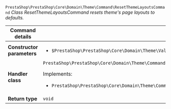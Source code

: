 `PrestaShop\PrestaShop\Core\Domain\Theme\Command\ResetThemeLayoutsCommand`
_Class ResetThemeLayoutsCommand resets theme&#039;s page layouts to defaults._

| Command details            |    |
| -------------------------- | -- |
| **Constructor parameters** | <ul> <li>`$PrestaShop\PrestaShop\Core\Domain\Theme\ValueObject\ThemeName $themeName`</li> </ul> |
| **Handler class**          | `PrestaShop\PrestaShop\Core\Domain\Theme\CommandHandler\ResetThemeLayoutsHandler`  <p> Implements: </p> <ul>  <li>`PrestaShop\PrestaShop\Core\Domain\Theme\CommandHandler\ResetThemeLayoutsHandlerInterface`</li>  |
| **Return type** |  `void`  |
